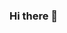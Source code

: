 ### Hi there 👋

<!--
**MalloZup/MalloZup** is a ✨ _special_ ✨ repository because its `README.md` (this file) appears on your GitHub profile.

Here are some ideas to get you started:

- 🔭 I’m currently working on Observability, Monitoring, Cloud Native and Linux software
- 🌱 I’m currently learning thanos and timeseries db
- 👯 I’m looking to collaborate on opensource software with strong communities and maintainer

- 📫 How to reach me: find me on slack of cloudnative
